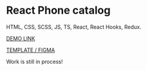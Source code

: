 # React Phone catalog

  HTML, CSS, SCSS, JS, TS, React, React Hooks, Redux.

  [DEMO LINK](https://sanyanemesh.github.io/react_phone-catalog/)
  
  [TEMPLATE / FIGMA](https://www.figma.com/file/uEetgWenSRxk9jgiym6Yzp/Phone-catalog-redesign?node-id=1%3A2)
  
  Work is still in process!
